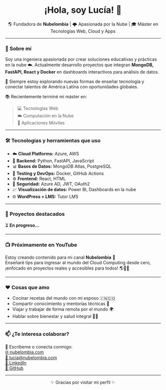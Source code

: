 <h1 align="center">¡Hola, soy Lucía! 👋</h1>
<p align="center">🌎 Fundadora de <strong>Nubelombia</strong> | 🌩️ Apasionada por la Nube | 🎓 Máster en Tecnologías Web, Cloud y Apps</p>

---

### 🚀 Sobre mí

Soy una ingeniera apasionada por crear soluciones educativas y prácticas en la nube ☁️. Actualmente desarrollo proyectos que integran **MongoDB, FastAPI, React y Docker** en dashboards interactivos para análisis de datos.

🧠 Siempre estoy explorando nuevas formas de enseñar tecnología y conectar talentos de América Latina con oportunidades globales.

📚 Recientemente terminé mi máster en:

> 💻 Tecnologías Web  
> ☁️ Computación en la Nube  
> 📱 Aplicaciones Móviles

---

### 🛠️ Tecnologías y herramientas que uso

- ☁️ **Cloud Platforms:** Azure, AWS  
- 🐍 **Backend:** Python, FastAPI, JavaScript  
- 📊 **Bases de Datos:** MongoDB Atlas, PostgreSQL  
- 🧪 **Testing y DevOps:** Docker, GitHub Actions  
- ⚙️ **Frontend:** React, HTML  
- 🔐 **Seguridad:** Azure AD, JWT, OAuth2  
- 📈 **Visualización de datos:** Power BI, Dashboards en la nube  
- 🌐 **WordPress + LMS:** Tutor LMS

---

### 🧪 Proyectos destacados
⏳ **En progreso...**
<!--
🌟 **[Nubelombia Dashboard](https://github.com/tu_usuario/nubelombia-dashboard)**  
➡️ Ingesta de CSV + Análisis con MongoDB + Visualización con React

🌟 **Cloud Compass Site**  
➡️ Página oficial de mi empresa en [https://compassconsulting.cloud](https://compassconsulting.cloud)

🌟 **Automatización Azure ↔ SharePoint**  
➡️ Azure Blob Storage → Azure Functions → SharePoint con Graph API
-->
---

### 📺 Próximamente en YouTube

Estoy creando contenido para mi canal **Nubelombia** 🎥  
Enseñaré tips para ingresar al mundo del Cloud Computing desde cero, ¡enfocado en proyectos reales y accesibles para todos! 🌎👩‍💻

---

### ❤️ Cosas que amo

- Cocinar recetas del mundo con mi esposo 🇮🇳🇨🇴  
- Compartir conocimiento y mentorías técnicas 💬  
- Viajar y trabajar de forma remota por el mundo 🌍  
- Hablar sobre bienestar y salud integral 🧘‍♀️

---

### 📫 ¿Te interesa colaborar?

💌 Escríbeme o conecta conmigo:  
[🌐 nubelombia.com](https://nubelombia.com)  
[📧 lucia@nubelombia.com](mailto:lucia@nubelombia.com)  
[💼 LinkedIn](https://www.linkedin.com/in/dayalutapiasalgado)  
[🐙 GitHub](https://github.com/LuciaCode)

---

<p align="center">✨ Gracias por visitar mi perfil ✨</p>

